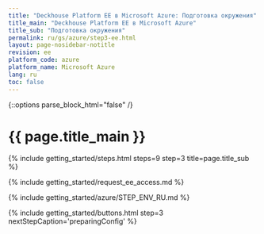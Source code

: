 ```yaml
---
title: "Deckhouse Platform EE в Microsoft Azure: Подготовка окружения"
title_main: "Deckhouse Platform EE в Microsoft Azure"
title_sub: "Подготовка окружения"
permalink: ru/gs/azure/step3-ee.html
layout: page-nosidebar-notitle
revision: ee
platform_code: azure
platform_name: Microsoft Azure
lang: ru
toc: false
---
```


<link rel="stylesheet" type="text/css" href='{{ assets["getting-started.css"].digest_path }}' />
{::options parse_block_html="false" /}

<h1 class="docs__title">{{ page.title_main }}</h1>
{% include getting_started/steps.html steps=9 step=3 title=page.title_sub %}

{% include getting_started/request_ee_access.md %}

{% include getting_started/azure/STEP_ENV_RU.md %}

{% include getting_started/buttons.html step=3 nextStepCaption='preparingConfig' %}
